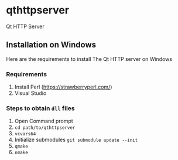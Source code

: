 # qthttpserver
Qt HTTP Server

## Installation on Windows
Here are the requirements to install The Qt HTTP server on Windows

### Requirements
1. Install Perl (https://strawberryperl.com/)
2. Visual Studio

### Steps to obtain `dll` files
1. Open Command prompt
2. `cd path/to/qthttpserver`
3. `vcvars64`
4. Initialize submodules `git submodule update --init`
5. `qmake`
6. `nmake`
